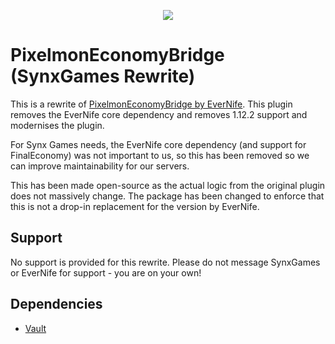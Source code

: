 <p align="center">
  <img src="icon/icon.png" />
</p>

# PixelmonEconomyBridge (SynxGames Rewrite)

This is a rewrite of [PixelmonEconomyBridge by EverNife](https://www.spigotmc.org/resources/pixelmoneconomybridge.97889/).
This plugin removes the EverNife core dependency and removes 1.12.2 support and modernises the plugin.

For Synx Games needs, the EverNife core dependency (and support for FinalEconomy) was not important to us, so 
this has been removed so we can improve maintainability for our servers.

This has been made open-source as the actual logic from the original plugin does not massively change. The package has
been changed to enforce that this is not a drop-in replacement for the version by EverNife.

## Support

No support is provided for this rewrite. Please do not message SynxGames or EverNife for support - you are on your own!

## Dependencies
+ [Vault](https://www.spigotmc.org/resources/vault.34315/)